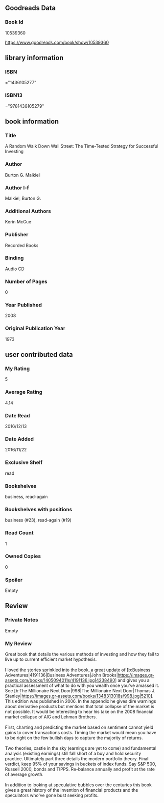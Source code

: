 <!-- This template shows how to bulk convert all columns of data into one markdown file -->
<!-- caveat: substitution key matches column headers from default export. You will get a KeyError if there's a mismatch -->

## Goodreads Data

### Book Id 

10539360

https://www.goodreads.com/book/show/10539360

## library information

### ISBN 
="1436105277"

### ISBN13 
="9781436105279"

## book information

### Title
A Random Walk Down Wall Street: The Time-Tested Strategy for Successful Investing

### Author 
Burton G. Malkiel

### Author l-f 
Malkiel, Burton G.

### Additional Authors
Kerin McCue

### Publisher 
Recorded Books

### Binding
Audio CD

### Number of Pages
0

### Year Published
2008

### Original Publication Year 
1973

## user contributed data

### My Rating
5

### Average Rating
4.14

### Date Read
2016/12/13

### Date Added
2016/11/22

### Exclusive Shelf
read

### Bookshelves
business, read-again

### Bookshelves with positions
business (#23), read-again (#19)

### Read Count
1

### Owned Copies
0

### Spoiler 
Empty

## Review

### Private Notes
Empty

### My Review
Great book that details the various methods of investing and how they fail to live up to current efficient market hypothesis.<br/><br/>I loved the stories sprinkled into the book, a great update of [b:Business Adventures|4191136|Business Adventures|John Brooks|https://images.gr-assets.com/books/1405094011s/4191136.jpg|4238490] and gives you a practical assessment of what to do with you wealth once you've amassed it. See [b:The Millionaire Next Door|998|The Millionaire Next Door|Thomas J. Stanley|https://images.gr-assets.com/books/1348313018s/998.jpg|5210]. This edition was published in 2006. In the appendix he gives dire warnings about derivative products but mentions that total collapse of the market is not possible. It would be interesting to hear his take on the 2008 financial market collapse of AIG and Lehman Brothers.<br/><br/>First, charting and predicting the market based on sentiment cannot yield gains to cover transactions costs. Timing the market would mean you have to be right on the few bullish days to capture the majority of returns.<br/><br/>Two theories, castle in the sky (earnings are yet to come) and fundamental analysis (existing earnings) still fall short of a buy and hold security practice. Ultimately part three details the modern portfolio theory. Final verdict, keep 95% of your savings in buckets of index funds. Say S&P 500, Russell 2000, bonds and TIPPS. Re-balance annually and profit at the rate of average growth.<br/><br/>In addition to looking at speculative bubbles over the centuries this book gives a great history of the invention of financial products and the speculators who've gone bust seeking profits.